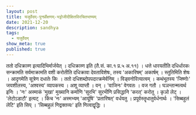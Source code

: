 ```yaml
---
layout: post
title: यजुर्वेदम्-पुनर्प्रोक्षणम्-भट्टोजीदीक्षितविरचितभाष्यम्
date: 2021-12-20
description: sandhya
tags:
  - यजुर्वेदम्
show_meta: true
published: true
---
```



ततो दधिक्राव्ण इत्यादिभिर्मार्जयेत् । दधिक्राव्ण इति (तै.सं. का.१ प्र.५ अ.११) । धत्ते धारयतीति दधिर्धारकः सन्क्रामति सर्वमाक्रामति वशी करोतीति दधिक्रावा देवताविशेषः, तस्य 'अकारिषम्' अकार्षम् । स्तुतिमिति शेषः । आदृगमेति सूत्रेण दधातेः किः । ततो दधिशब्दोपपदात्क्रमेर्वनिम् । विड्वनोरित्यात्वम् । कथंभूतस्य 'जिष्णोः' जयशीलस्य, 'अश्वस्य' व्यापकस्य । अशू व्याप्तौ । वन् । 'वाजिनः' वेगवतः । वज गतौ । घञन्तान्मत्वर्थ इनिः । 'नः' अस्माकं 'मुखा' मुख्यानि कर्माणि 'सुरभि' सुरभीणि प्रसिद्धानि 'करत्' करोतु । कृञो लेट् । 'लेटोऽडाटौ' इत्यट् । किंच 'नः' अस्मभ्यम् 'आयूंषि' 'प्रतारिषत्' वर्धयतु । प्रपूर्वस्तॄधातुर्वर्धनार्थः । 'सिब्बहुलं लेटि' इति सिप् । 'सिब्बहुलं णिद्वक्तव्यः' इति णित्वाद्वृद्धिः । 
